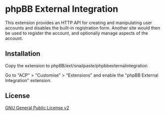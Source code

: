 # phpBB External Integration

This extension provides an HTTP API for creating and manipulating user accounts and disables the built-in registration
form. Another site would then be used to register the account, and optionally manage aspects of the account.

## Installation

Copy the extension to phpBB/ext/snailpaste/phpbbexternalintegration

Go to "ACP" > "Customise" > "Extensions" and enable the "phpBB External Integration" extension.

## License

[GNU General Public License v2](license.txt)
